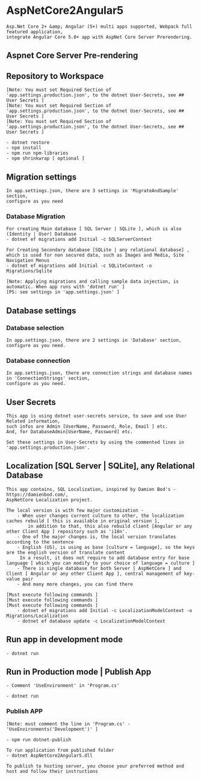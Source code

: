 # AspNetCore2Angular5

    Asp.Net Core 2+ &amp; Angular (5+) multi apps supported, Webpack full featured application,
    integrate Angular Core 5.0+ app with AspNet Core Server Prerendering.
    
## Aspnet Core Server Pre-rendering

## Repository to Workspace

    [Note: You must set Required Section of 'app.settings.production.json', to the dotnet User-Secrets, see ## User Secrets ]
    [Note: You must set Required Section of 'app.settings.production.json', to the dotnet User-Secrets, see ## User Secrets ]
    [Note: You must set Required Section of 'app.settings.production.json', to the dotnet User-Secrets, see ## User Secrets ]

    - dotnet restore
    - npm install
    - npm run npm-libraries
    - npm shrinkwrap [ optional ]

## Migration settings

    In app.settings.json, there are 3 settings in 'MigrateAndSample' section,
    configure as you need

### Database Migration

    For creating Main database [ SQL Server | SQLite ], which is also (Identity | User) Database
    - dotnet ef migrations add Initial -c SQLServerContext

    For Creating Secondary database [SQLite | any relational database] , which is used for non secured data, such as Images and Media, Site Navigation Menus
    - dotnet ef migrations add Initial -c SQLiteContext -o Migrations/Sqlite

    [Note: Applying migrations and calling sample data injection, is automatic. When app runs with 'dotnet run' ]
    [PS: see settings in 'app.settings.json' ]

## Database settings

### Database selection

    In app.settings.json, there are 2 settings in 'Database' section,
    configure as you need.

### Database connection

    In app.settings.json, there are connection strings and database names in 'ConnectionStrings' section,
    configure as you need.

## User Secrets

    This app is using dotnet user-secrets service, to save and use User Related information,
    such infos are Admin [UserName, Password, Role, Email ] etc.
    And, for DatabaseAdmin[UserName, Password] etc.

    Set these settings in User-Secrets by using the commented lines in 'app.settings.production.json'.

## Localization [SQL Server | SQLite], any Relational Database

    This app contains, SQL Localization, inspired by Damien Bod's - https://damienbod.com/,
    AspNetCore Localization project.

    The local version is with few major customization -
        - When user changes current culture to other, the localization caches rebuild [ this is available in original version ],
            in addition to that, this also rebuild client [Angular or any other Client App ] repository such as 'i18n'.
        - One of the major changes is, the local version translates according to the sentence
        - English (US), is using as base [culture = language], so the keys are the english version of translate content
         In a result, it does not require to add database entry for base language [ which you can modify to your choice of language = culture ]
        - There is single database for both Server [ AspNetCore ] and Client [ Angular or any other Client App ], central management of key-value pair
        - And many more changes, you can find there

    [Must execute following commands ]
    [Must execute following commands ]
    [Must execute following commands ]
        - dotnet ef migrations add Initial -c LocalizationModelContext -o Migrations/Localization
        - dotnet ef database update -c LocalizationModelContext

## Run app in development mode

    - dotnet run

## Run in Production mode | Publish App

    - Comment 'UseEnvironment' in 'Program.cs'

    - dotnet run

### Publish APP

    [Note: must comment the line in 'Program.cs' - 'UseEnvironments('Development')' ]

    - npm run dotnet-publish

    To run application from published folder
    - dotnet AspNetCore2Angular5.dll

    To publish to hosting server, you choose your preferred method and host and follow their instructions

